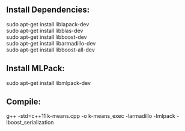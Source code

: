 <h2>Install Dependencies:</h2>
sudo apt-get install liblapack-dev<br>
sudo apt-get install libblas-dev<br>
sudo apt-get install libboost-dev<br>
sudo apt-get install libarmadillo-dev<br>
sudo apt-get install libboost-all-dev<br>

<h2>Install MLPack:</h2>
sudo apt-get install libmlpack-dev

<h2>Compile:</h2>
g++ -std=c++11 k-means.cpp -o k-means_exec -larmadillo -lmlpack -lboost_serialization

